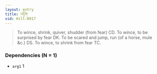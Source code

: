 ```yaml
---
layout: entry
title: འདྲོག་
vid: Hill:0917
---
```

> To wince, shrink, quiver, shudder (from fear) CD. To wince, to be surprised by fear DK. To be scared and jump, run (of a horse, mule &c.) DS. To wince, to shrink from fear TC.
### Dependencies (N = 1)
* `arg1` 1
